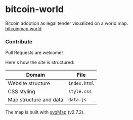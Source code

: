 # bitcoin-world
Bitcoin adoption as legal tender visualized on a world map: [bitcoinmap.world](https://bitcoinmap.world/)

### Contribute
Pull Requests are welcome!

Here's how the site is structured:

| Domain | File |
| --- | --- |
| Website structure | `index.html` |
| CSS styling | `style.css` |
| Map structure and data | `data.js` |

The map is built with [svgMap](https://github.com/StephanWagner/svgMap) (v2.7.2).

